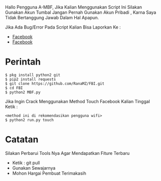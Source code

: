 Hallo Pengguna A-MBF, Jika Kalian Menggunakan Script Ini Silakan Gunakan Akun Tumbal Jangan Pernah Gunakan Akun Pribadi
, Karna Saya Tidak Bertanggung Jawab Dalam Hal Apapun. 

Jika Ada Bug/Error Pada Script Kalian Bisa Laporkan Ke :
* [Facebook](https://www.facebook.com/RanaMZ.zeshi)
* [Facebook](https://www.facebook.com/RanaMZ007/)

# Perintah
```
$ pkg install python2 git
$ pip2 install requests
$ git clone https://github.com/RanaMZ/FBI.git
$ cd FBI
$ python2 MBF.py 
```

Jika Ingin Crack Menggunakan Method Touch Facebook
Kalian Tinggal Ketik :
```
<method ini di rekomendasikan pengguna wifi>
$ python2 run.py touch
```

# Catatan
Silakan Perbarui Tools Nya Agar Mendapatkan Fiture Terbaru
* Ketik : git pull
* Gunakan Sewajarnya
* Mohon Hargai Pembuat Terimakasih

